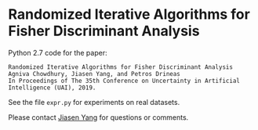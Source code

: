# Randomized Iterative Algorithms for Fisher Discriminant Analysis

Python 2.7 code for the paper:

    Randomized Iterative Algorithms for Fisher Discriminant Analysis
    Agniva Chowdhury, Jiasen Yang, and Petros Drineas
    In Proceedings of The 35th Conference on Uncertainty in Artificial Intelligence (UAI), 2019.
    
See the file `expr.py` for experiments on real datasets.

Please contact [Jiasen Yang](http://www.stat.purdue.edu/~yang768/) for questions or comments.

